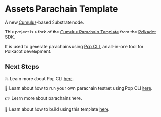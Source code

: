 # Assets Parachain Template

A new [Cumulus](https://github.com/paritytech/polkadot-sdk/tree/master/cumulus)-based Substrate node. 

This project is a fork of the
[Cumulus Parachain Template](https://github.com/paritytech/polkadot-sdk/tree/master/templates/parachain) from the [Polkadot SDK](https://github.com/paritytech/polkadot-sdk). 

It is used to generate parachains using [Pop CLI](https://github.com/r0gue-io/pop-cli), an all-in-one tool for Polkadot development.

## Next Steps

💥 Learn more about Pop CLI [here](https://learn.onpop.io/pop/v/pop-cli).

🚀 Learn about how to run your own parachain testnet using Pop CLI [here](https://learn.onpop.io/pop/v/pop-cli/parachains/running-your-parachain).

👉 Learn more about parachains [here](https://wiki.polkadot.network/docs/learn-parachains).

🧙 Learn about how to build using this template [here](https://docs.substrate.io/tutorials/).
